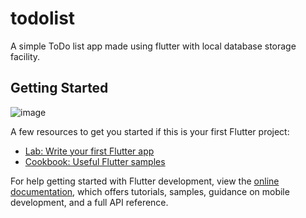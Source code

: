 # todolist

A simple ToDo list app made using flutter with local database storage facility.

## Getting Started
![image](https://user-images.githubusercontent.com/66496371/212470411-38f71afa-1617-4999-b0f2-7da70cb62921.png)



A few resources to get you started if this is your first Flutter project:

- [Lab: Write your first Flutter app](https://docs.flutter.dev/get-started/codelab)
- [Cookbook: Useful Flutter samples](https://docs.flutter.dev/cookbook)

For help getting started with Flutter development, view the
[online documentation](https://docs.flutter.dev/), which offers tutorials,
samples, guidance on mobile development, and a full API reference.
